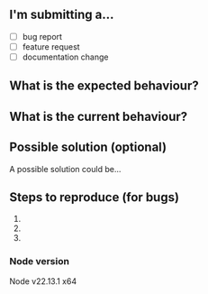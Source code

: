 ## I'm submitting a...

- [ ] bug report
- [ ] feature request
- [ ] documentation change

## What is the expected behaviour?
<!--- Describe the expected behaviour in details. -->

## What is the current behaviour?
<!--- Describe the current behaviour in details. -->

## Possible solution (optional)
<!-- If you have a solution proposal, please explain it here. -->
<!-- If your solution includes implementation, you should also open a pull request with this as related issue. -->
<!-- You can delete this section if you don't want to suggest a possible solution. -->

A possible solution could be...

## Steps to reproduce (for bugs)
<!-- You can delete this section if you are not submitting a bug report. -->

1. 
2. 
3. 

### Node version
<!-- Indicate your node version here. -->
<!-- You can print it using `node --version`. -->
Node v22.13.1 x64
